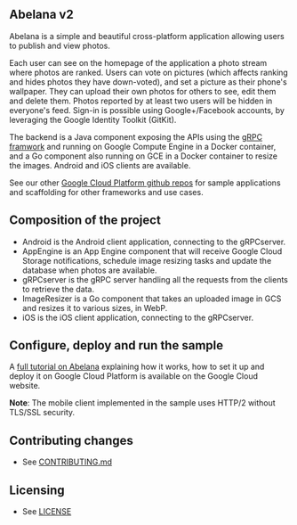 ## Abelana v2

Abelana is a simple and beautiful cross-platform application allowing users to publish and view
photos.

Each user can see on the homepage of the application a photo stream where photos are ranked. Users
can vote on pictures (which affects ranking and hides photos they have down-voted), and set a
picture as their phone's wallpaper. They can upload their own photos for others to see, edit them
and delete them. Photos reported by at least two users will be hidden in everyone's feed. Sign-in is
possible using Google+/Facebook accounts, by leveraging the Google Identity Toolkit (GitKit).

The backend is a Java component exposing the APIs using the [gRPC framwork](http://www.grpc.io/) and
running on Google Compute Engine in a Docker container, and a Go component also running on GCE in a
Docker container to resize the images.  Android and iOS clients are available.

See our other [Google Cloud Platform github repos](https://github.com/GoogleCloudPlatform) for
sample applications and scaffolding for other frameworks and use cases.

## Composition of the project

* Android is the Android client application, connecting to the gRPCserver.
* AppEngine is an App Engine component that will receive Google Cloud Storage notifications,
schedule image resizing tasks and update the database when photos are available.
* gRPCserver is the gRPC server handling all the requests from the clients to retrieve the data.
* ImageResizer is a Go component that takes an uploaded image in GCS and resizes it to various
sizes, in WebP.
* iOS is the iOS client application, connecting to the gRPCserver.

## Configure, deploy and run the sample

A [full tutorial on Abelana](https://cloud.google.com/solutions/mobile/image-management-mobile-apps-grpc)
 explaining how it works, how to set it up and deploy it on Google Cloud Platform is available on the
Google Cloud website.

**Note**: The mobile client implemented in the sample uses HTTP/2 without TLS/SSL security.

## Contributing changes

* See [CONTRIBUTING.md](CONTRIBUTING.md)

## Licensing

* See [LICENSE](LICENSE)
